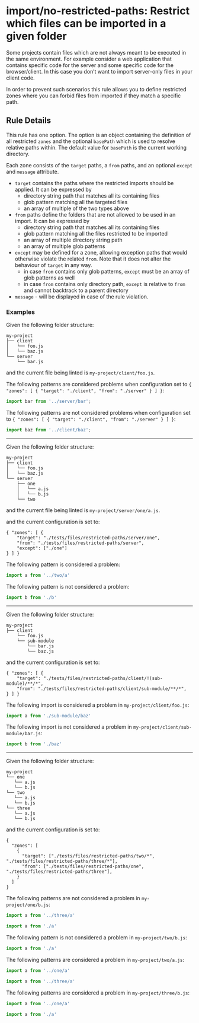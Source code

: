 # import/no-restricted-paths: Restrict which files can be imported in a given folder

Some projects contain files which are not always meant to be executed in the same environment.
For example consider a web application that contains specific code for the server and some specific code for the browser/client. In this case you don’t want to import server-only files in your client code.

In order to prevent such scenarios this rule allows you to define restricted zones where you can forbid files from imported if they match a specific path.

## Rule Details

This rule has one option. The option is an object containing the definition of all restricted `zones` and the optional `basePath` which is used to resolve relative paths within.
The default value for `basePath` is the current working directory.

Each zone consists of the `target` paths, a `from` paths, and an optional `except` and `message` attribute.
- `target` contains the paths where the restricted imports should be applied. It can be expressed by
    - directory string path that matches all its containing files
    - glob pattern matching all the targeted files
    - an array of multiple of the two types above
- `from` paths define the folders that are not allowed to be used in an import. It can be expressed by
    - directory string path that matches all its containing files
    - glob pattern matching all the files restricted to be imported
    - an array of multiple directory string path
    - an array of multiple glob patterns
- `except` may be defined for a zone, allowing exception paths that would otherwise violate the related `from`. Note that it does not alter the behaviour of `target` in any way.
    - in case `from` contains only glob patterns, `except` must be an array of glob patterns as well
    - in case `from` contains only directory path, `except` is relative to `from` and cannot backtrack to a parent directory
- `message` - will be displayed in case of the rule violation.

### Examples

Given the following folder structure:

```
my-project
├── client
│   └── foo.js
│   └── baz.js
└── server
    └── bar.js
```

and the current file being linted is `my-project/client/foo.js`.

The following patterns are considered problems when configuration set to `{ "zones": [ { "target": "./client", "from": "./server" } ] }`:

```js
import bar from '../server/bar';
```

The following patterns are not considered problems when configuration set to `{ "zones": [ { "target": "./client", "from": "./server" } ] }`:

```js
import baz from '../client/baz';
```

---------------

Given the following folder structure:

```
my-project
├── client
│   └── foo.js
│   └── baz.js
└── server
    ├── one
    │   └── a.js
    │   └── b.js
    └── two
```

and the current file being linted is `my-project/server/one/a.js`.

and the current configuration is set to:

```
{ "zones": [ {
    "target": "./tests/files/restricted-paths/server/one",
    "from": "./tests/files/restricted-paths/server",
    "except": ["./one"]
} ] }
```

The following pattern is considered a problem:

```js
import a from '../two/a'
```

The following pattern is not considered a problem:

```js
import b from './b'

```

---------------

Given the following folder structure:

```
my-project
├── client
    └── foo.js
    └── sub-module
        └── bar.js
        └── baz.js

```

and the current configuration is set to:

```
{ "zones": [ {
    "target": "./tests/files/restricted-paths/client/!(sub-module)/**/*",
    "from": "./tests/files/restricted-paths/client/sub-module/**/*",
} ] }
```

The following import is considered a problem in `my-project/client/foo.js`:

```js
import a from './sub-module/baz'
```

The following import is not considered a problem in `my-project/client/sub-module/bar.js`:

```js
import b from './baz'
```

---------------

Given the following folder structure:

```
my-project
└── one
   └── a.js
   └── b.js
└── two
   └── a.js
   └── b.js
└── three
   └── a.js
   └── b.js
```

and the current configuration is set to:

```
{
  "zones": [
    {
      "target": ["./tests/files/restricted-paths/two/*", "./tests/files/restricted-paths/three/*"],
      "from": ["./tests/files/restricted-paths/one", "./tests/files/restricted-paths/three"],
    }
  ]
}
```

The following patterns are not considered a problem in `my-project/one/b.js`:

```js
import a from '../three/a'
```

```js
import a from './a'
```

The following pattern is not considered a problem in `my-project/two/b.js`:

```js
import a from './a'
```

The following patterns are considered a problem in `my-project/two/a.js`:

```js
import a from '../one/a'
```

```js
import a from '../three/a'
```

The following patterns are considered a problem in `my-project/three/b.js`:

```js
import a from '../one/a'
```

```js
import a from './a'
```

